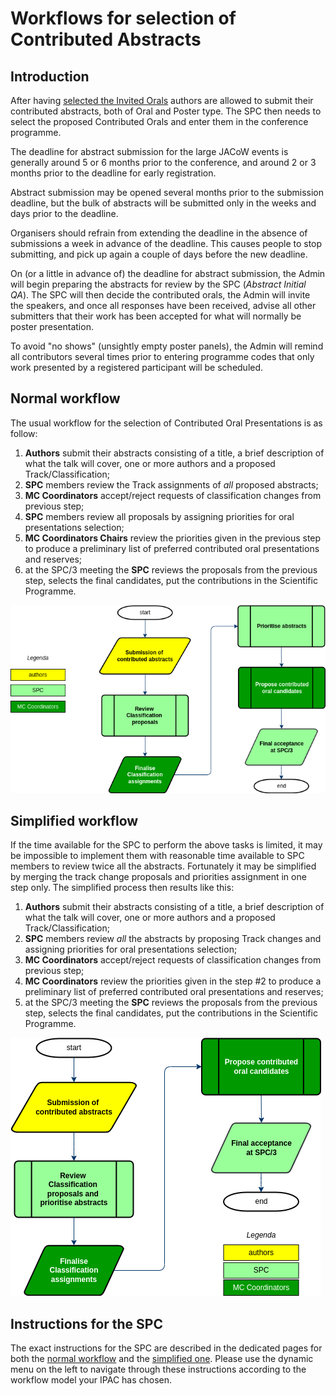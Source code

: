 # Workflows for selection of Contributed Abstracts

## Introduction

After having [selected the Invited Orals](InvidedOrals/intro.md) authors are allowed to submit their contributed abstracts, both of Oral and Poster type. The SPC then needs to select the proposed Contributed Orals and enter them in the conference programme.

The deadline for abstract submission for the large JACoW events is generally around 5 or 6 months prior to the conference, and around 2 or 3 months prior to the
deadline for early registration.

Abstract submission may be opened several months prior to the submission deadline, but the bulk of abstracts will be submitted only in the weeks and days prior to the
deadline.

Organisers should refrain from extending the deadline in the absence of submissions a week in advance of the deadline. This causes people to stop submitting, and pick up again a couple of days before the new deadline. 

On (or a little in advance of) the deadline for abstract submission, the Admin will begin preparing the abstracts for review by the SPC (*Abstract Initial QA*). The SPC will then decide the contributed orals, the Admin will invite the speakers, and once all responses have been received, advise all other submitters that their work has been accepted for what will normally be poster presentation.

To avoid "no shows" (unsightly empty poster panels), the Admin will remind all contributors several times prior to entering programme codes that only work presented by a registered participant will be scheduled.

## Normal workflow

The usual workflow for the selection of Contributed Oral Presentations is as follow:

1. **Authors** submit their abstracts consisting of a title, a brief description of what
    the talk will cover, one or more authors and a proposed Track/Classification;
2. **SPC** members review the Track assignments of *all* proposed abstracts;
3. **MC Coordinators** accept/reject requests of classification changes from previous step;
4. **SPC** members review all proposals by assigning priorities for oral presentations selection;
5. **MC Coordinators Chairs** review the priorities given in the previous step to produce a preliminary list of preferred contributed oral presentations and reserves;
6. at the SPC/3 meeting the **SPC** reviews the proposals from the previous step, selects the final candidates, put the contributions in the Scientific Programme.

![](img/workflow.png)

## Simplified workflow

If the time available for the SPC to perform the above tasks is limited, it may be impossible to implement them with reasonable time available to SPC members to review twice all the abstracts. Fortunately it may be simplified by merging the track change proposals and priorities assignment in one step only. The simplified process then results like this:

1. **Authors** submit their abstracts consisting of a title, a brief description of what
   the talk will cover, one or more authors and a proposed Track/Classification;
2. **SPC** members review *all* the abstracts by proposing Track changes and assigning priorities for oral presentations selection;
3. **MC Coordinators** accept/reject requests of classification changes from previous step;
4. **MC Coordinators** review the priorities given in the step #2 to produce a preliminary list of preferred contributed oral presentations and reserves;
5. at the SPC/3 meeting the **SPC** reviews the proposals from the previous step, selects the final candidates, put the contributions in the Scientific Programme.

![](img/workflow-s.png)

## Instructions for the SPC

The exact instructions for the SPC are described in the dedicated pages for both the [normal workflow](SPCtrackreview.md) and the [simplified one](SPCreview-s.md). Please use the dynamic menu on the left to navigate through these instructions according to the workflow model your IPAC has chosen.
